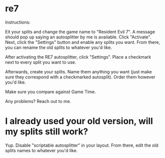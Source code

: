 # re7
Instructions:

Eit your splits and change the game name to "Resident Evil 7". A message should pop up saying an autosplitter by me is available. Click "Activate". Next, click the "Settings" button and enable any splits you want. From there, you can rename the old splits to whatever you'd like.


After activating the RE7 autosplitter, click "Settings". Place a checkmark next to every split you want to use.

Afterwards, create your splits. Name them anything you want (just make sure they correspond with a checkmarked autosplit). Order them however you'd like.

Make sure you compare against Game Time.

Any problems? Reach out to me.

# I already used your old version, will my splits still work?

Yup. Disable "scriptable autosplitter" in your layout. From there, edit the old splits names to whatever you'd like.
